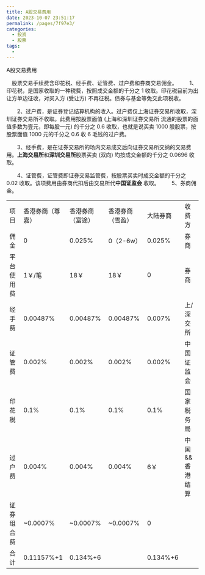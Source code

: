 ```yaml
---
title: A股交易费用
date: 2023-10-07 23:51:17
permalink: /pages/7f97e3/
categories:
  - 投资
  - 股票
tags:
  - 
---
```

A股交易费用

　股票交易手续费含印花税、经手费、证管费、过户费和券商交易佣金。
　　1、印花税，是国家收取的一种税费，按照成交金额的千分之 1 收取。印花税目前为出让方单边征收，对买入方 (受让方) 不再征税。债券与基金等免交此项税收。

　　2、过户费，是证券登记结算机构的收入。过户费仅上海证券交易所收取，深圳证券交易所不收取。此费用按股票面值 (上海和深圳证券交易所 流通的股票的面值多数为壹元，即每股一元) 的千分之 0.6 收取，也就是说买卖 1000 股股票，按股票面值 1000 元的千分之 0.6 收 6 毛钱的过户费。

　　3、经手费，是在证券交易所的场内交易成交后向证券交易所交纳的交易费用。**上海交易所**和**深圳交易所**股票买卖 (双向) 均按成交金额的千分之 0.0696 收取。

　　4、证管费，证管费即证券交易监管费，按股票买卖时成交金额的千分之 0.02 收取。该项费用由券商代扣后由交易所代**中国证监会** 收取。
　　5、券商佣金。

|     |     |     |     |     |     |
| --- | --- | --- | --- | --- | --- |
| 项目  | 香港券商（尊嘉） | 香港券商（富途） | 香港券商（雪盈） | 大陆券商 | 收费方 |
| 佣金  | 0   | 0.025% | 0（2-6w） | 0.025% | 券商  |
| 平台使用费 | 1￥/笔 | 18￥ | 18￥ | 0   | 券商  |
| 经手费 | 0.00487% | 0.00487% | 0.00487% | 0.007% | 上/深交所 |
| 证管费 | 0.002% | 0.002% | 0.002% | 0.002% | 中国证监会 |
| 印花税 | 0.1% | 0.1% | 0.1% | 0.1% | 国家税务局 |
| 过户费 | 0.004% | 0.004% | 0.004% | 6￥  | 中国&&香港结算 |
| 证券组合费 | ~0.0007% | ~0.0007% | ~0.0007% | 0   |     |
| 合计  | 0.11157%+1 | 0.134%+6 |     | 0.134%+6 |     |

